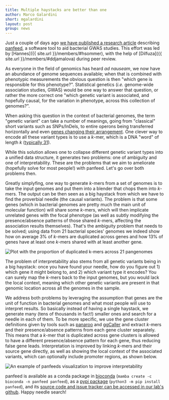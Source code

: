 ```yaml
---
title: Multiple haystacks are better than one
author: Marco Galardini
short: mgalardini
layout: post
group: news
---
```


Just a couple of days ago [we have published a research article](https://www.microbiologyresearch.org/content/journal/mgen/10.1099/mgen.0.001129) describing
[panfeed](https://github.com/microbial-pangenomes-lab/panfeed), a software tool
to aid bacterial GWAS studies. This effort was
led by [Hannes]({{ site.url }}/members/#hsommer), with the help of [Dilfuza]({{ site.url }}/members/#ddjamalova)
during peer review.

As everyone in the field of genomics has heard _ad nauseam_, we now have an abundance of
genome sequences available; when that is combined with phenotypic measurements the obvious
question is then "which gene is responsible for this phenotype?". Statistical genetics (_i.e._
genome-wide association studies, GWAS) would be one way to answer that question, or rather
the more correct one "which genetic variant is associated, and hopefully causal, for the
variation in phenotype, across this collection of genomes?".

When asking this question in the context of bacterial genomes, the term "genetic variant"
can take a number of meanings, going from "classical" short variants such
as SNPs/InDels, to entire operons being transferred horizontally and even [genes changing
their arrangement](https://gtonkinhill.github.io/panaroo/#/post/sv). One clever way to
encode all these variant types is to use a _k_-mer, which is a DNA "word" of length _k_
([typically 31](https://threadreaderapp.com/thread/1488348684169404418.html)).

While this solution allows one to collapse different genetic variant types into a unified
data structure, it generates two problems: one of ambiguity and one of interpretability.
These are the problems that we aim to ameliorate (hopefully solve for most people!) with panfeed.
Let's go over both problems then.

Greatly simplyfing, one way to generate _k_-mers from a set of genomes is to take the input genomes
and put them into a blender that chops them into _k_-mers. The output can be then seen as a big haystack
from which we have to find the proverbial needle (the causal variants). The problem is that some genes
(which in bacterial genomes are pretty much the main unit of molecular function) will share some _k_-mers,
which will then implicate unrelated genes with the focal phenotype (as well as subtly modifying the presence/absence patterns
of those shared _k_-mers, affecting the association results themselves). That's the ambiguity problem that needs to be solved;
using data from 21 bacterial species' genomes we indeed show how on average 3% of _k_-mers are duplicated across genes
and how 13% of genes have at least one _k_-mers shared with at least another gene.

<img class="img-fluid" src="{{ site.url }}/static/img/news/20231109_figure_2.jpg" alt="Plot with the proportion of duplicated k-mers across 21 pangenomes">

The problem of interpretability also stems from all genetic variants being in a big haystack: once you have found your needle,
how do you figure out 1) which gene it might belong to, and 2) which variant type it encodes?
You can surely map the _k_-mers back to the input genomes, but you would lack the local context, meaning which other
genetic variants are present in that genomic location across all the genomes in the sample.

We address both problems by leveraging the assumption that genes are the unit of function in bacterial genomes and what
most people will use to interpret results. So basically instead of having a single haystack, we generate many (tens of thousands in fact!)
smaller ones and search for a needle in each of them. To be more specific, we use the gene cluster definitions given by tools
such as [panaroo](https://gtonkinhill.github.io/panaroo/#/) and [ggCaller](https://ggcaller.readthedocs.io/en/latest/)
and extract _k_-mers and their presence/absence patterns from each gene cluster separately.
This means that a _k_-mer that is duplicated across gene clusters is allowed to have a different presence/absence pattern for each gene,
thus reducing false gene leads.
Interpretation is improved by linking _k_-mers and their source gene directly, as well as showing the local context of the associated variants,
which can optionally include promoter regions, as shown below.

<img class="img-fluid" src="{{ site.url }}/static/img/news/20231109_figure_4.jpg" alt="An example of panfeeds visualization to improve interpretability">

panfeed is available as a conda package in [bioconda](https://anaconda.org/bioconda/panfeed) (`mamba create -c bioconda -n panfeed panfeed`),
as a [pypi package](https://pypi.org/project/panfeed/) (`python3 -m pip install panfeed`),
and its [source code and issue tracker can be accessed in our lab's github](https://github.com/microbial-pangenomes-lab/panfeed). Happy needle search!
